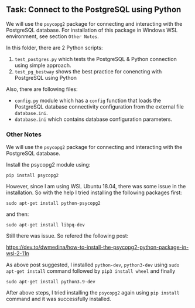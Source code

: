 ## Task: Connect to the PostgreSQL using Python
We will use the `psycopg2` package for connecting and interacting with the PostgreSQL database. For installation of this package in Windows WSL environment, see section `Other Notes`.

In this folder, there are 2 Python scripts:
1. `test_postgres.py` which tests the PostgreSQL & Python connection using simple approach.
2. `test_pg_bestway` shows the best practice for conencting with PostgreSQL using Python 

Also, there are following files:
* `config.py` module which has a `config` function that loads the PostgreSQL database connectivity configuration from the external file `database.ini`.
* `database.ini` which contains database configuration parameters.


### Other Notes
We will use the `psycopg2` package for connecting and interacting with the PostgreSQL database.

Install the psycopg2 module using:

```
pip install psycopg2 
```
 However, since I am using WSL Ubuntu 18.04, there was some issue in the installation. So with the help I tried installing the following packages first:

```
sudo apt-get install python-psycopg2
```

and then:

```
sudo apt-get install libpq-dev
```

Still there was issue. So refered the following post:

https://dev.to/dwmedina/how-to-install-the-psycopg2-python-package-in-wsl-2-11n

As above post suggested, I installed `python-dev`, `python3-dev` using `sudo apt-get install` command followed by `pip3 install wheel` and finally

```
sudo apt-get install python3.9-dev 
```

After above steps, I tried installing the `psycopg2` again using `pip install` command and it was successfully installed.


